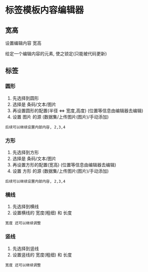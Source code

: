 # 标签模板内容编辑器

## 宽高

设置编辑内容 宽高

给定一个编辑内容的元素, 使之锁定(只能被代码更新)

## 标签

### 圆形

1. 先选择到圆形
2. 选择是 条码/文本/图片
3. 再设置圆形的配置(半径 <=> 宽度,高度) (位置等信息由编辑器去编辑)
4. 设置 图片 的源 (数据集/上传图片(图片)/手动添加)

`后续可以继续设置内部内容, 2,3,4`

### 方形

1. 先选择到方形
2. 选择是 条码/文本/图片
3. 再设置方形的配置(宽高) (位置等信息由编辑器去编辑)
4. 设置 方形 的源 (数据集/上传图片(图片)/手动添加)

`后续可以继续设置内部内容, 2,3,4`

### 横线

1. 先选择到横线
2. 设置横线的 宽度(粗细) 和 长度

`宽度 还可以继续调整`

### 竖线

1. 先选择到竖线
2. 设置竖线的 宽度(粗细) 和 长度

`宽度 还可以继续调整`
